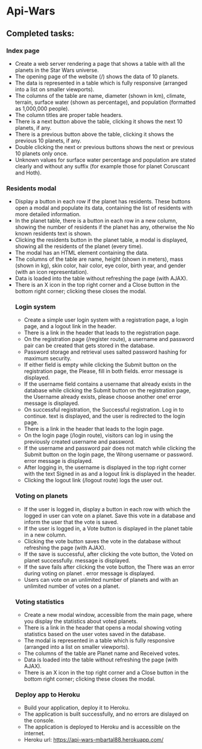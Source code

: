 # Api-Wars

## Completed tasks:

### Index page
- Create a web server rendering a page that shows a table with all the planets in the Star Wars universe.
- The opening page of the website (/) shows the data of 10 planets.
- The data is represented in a table which is fully responsive (arranged into a list on smaller viewports).
- The columns of the table are name, diameter (shown in km), climate, terrain, surface water (shown as percentage), and population (formatted as 1,000,000 people).
- The column titles are proper table headers.
- There is a next button above the table, clicking it shows the next 10 planets, if any.
- There is a previous button above the table, clicking it shows the previous 10 planets, if any.
- Double clicking the next or previous buttons shows the next or previous 10 planets only once.
- Unknown values for surface water percentage and population are stated clearly and without any suffix (for example those for planet Coruscant and Hoth).

### Residents modal
- Display a button in each row if the planet has residents. These buttons open a modal and populate its data, containing the list of residents with more detailed information.
- In the planet table, there is a button in each row in a new column, showing the number of residents if the planet has any, otherwise the No known residents text is shown.
- Clicking the <n> residents button in the planet table, a modal is displayed, showing all the residents of the planet (every time).
- The modal has an HTML <table> element containing the data.
- The columns of the table are name, height (shown in meters), mass (shown in kg), skin color, hair color, eye color, birth year, and gender (with an icon representation).
- Data is loaded into the table without refreshing the page (with AJAX).
- There is an X icon in the top right corner and a Close button in the bottom right corner; clicking these closes the modal.

### Login system
- Create a simple user login system with a registration page, a login page, and a logout link in the header.
- There is a link in the header that leads to the registration page.
- On the registration page (/register route), a username and password pair can be created that gets stored in the database.
- Password storage and retrieval uses salted password hashing for maximum security.
- If either field is empty while clicking the Submit button on the registration page, the Please, fill in both fields. error message is displayed.
- If the username field contains a username that already exists in the database while clicking the Submit button on the registration page, the Username already exists, please choose another one! error message is displayed.
- On successful registration, the Successful registration. Log in to continue. text is displayed, and the user is redirected to the login page.
- There is a link in the header that leads to the login page.
- On the login page (/login route), visitors can log in using the previously created username and password.
- If the username and password pair does not match while clicking the Submit button on the login page, the Wrong username or password. error message is displayed.
- After logging in, the username is displayed in the top right corner with the text Signed in as <username> and a logout link is displayed in the header.
- Clicking the logout link (/logout route) logs the user out.

### Voting on planets
- If the user is logged in, display a button in each row with which the logged in user can vote on a planet. Save this vote in a database and inform the user that the vote is saved.
- If the user is logged in, a Vote button is displayed in the planet table in a new column.
- Clicking the vote button saves the vote in the database without refreshing the page (with AJAX).
- If the save is successful, after clicking the vote button, the Voted on planet <planetname> successfully. message is displayed.
- If the save fails after clicking the vote button, the There was an error during voting on planet <planetname>. error message is displayed.
- Users can vote on an unlimited number of planets and with an unlimited number of votes on a planet.

### Voting statistics
- Create a new modal window, accessible from the main page, where you display the statistics about voted planets.
- There is a link in the header that opens a modal showing voting statistics based on the user votes saved in the database.
- The modal is represented in a table which is fully responsive (arranged into a list on smaller viewports).
- The columns of the table are Planet name and Received votes.
- Data is loaded into the table without refreshing the page (with AJAX).
- There is an X icon in the top right corner and a Close button in the bottom right corner; clicking these closes the modal.

### Deploy app to Heroku
- Build your application, deploy it to Heroku.
- The application is built successfully, and no errors are dislayed on the console.
- The application is deployed to Heroku and is accessible on the internet.
- Heroku url: https://api-wars-mbartal88.herokuapp.com/

